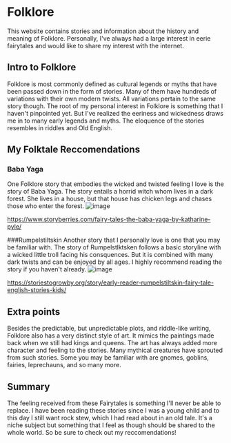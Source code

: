 # Folklore
This website contains stories and information about the history and meaning of Folklore. Personally, I've always had a large interest in eerie fairytales and would like to share my interest with the internet.
## Intro to Folklore
Folklore is most commonly defined as cultural legends or myths that have been passed down in the form of stories. Many of them have hundreds of variations with their own modern twists. All variations pertain to the same story though.
The root of my personal interest in Folklore is something that I haven't pinpointed yet. But I've realized the eeriness and wickedness draws me in to many early legends and myths. The eloquence of the stories resembles in riddles and Old English.
## My Folktale Reccomendations
### Baba Yaga
One Folklore story that embodies the wicked and twisted feeling I love is the story of Baba Yaga. The story entails a horrid witch whom lives in a dark forest. She lives in a house, but that house has chicken legs and chases those who enter the forest.
![image](https://user-images.githubusercontent.com/114519188/193114816-7b70909f-061e-4ea4-9f41-33f6c50ea61c.png)

https://www.storyberries.com/fairy-tales-the-baba-yaga-by-katharine-pyle/

###Rumpelstiltskin
Another story that I personally love is one that you may be familiar with. The story of Rumpelstlktsken follows a basic storyline with a wicked little troll facing his consquences. But it is combined with many dark twists and can be enjoyed by all ages. I highly recommend reading the story if you haven't already.
![image](https://user-images.githubusercontent.com/114519188/193114896-6e72238c-8367-40f8-a316-00af275860c5.png)

https://storiestogrowby.org/story/early-reader-rumpelstiltskin-fairy-tale-english-stories-kids/

## Extra points
Besides the predictable, but unpredictable plots, and riddle-like writing, Folklore also has a very distinct style of art. It mimics the paintings made back when we still had kings and queens. The art has always added more character and feeling to the stories. Many mythical creatures have sprouted from such stories. Some you may be familiar with are gnomes, goblins, fairies, leprechauns, and so many more.
## Summary
The feeling received from these Fairytales is something I'll never be able to replace. I have been reading these stories since I was a young child and to this day I still want rock stew, which I had read about in an old tale. It's a niche subject but something that I feel as though should be shared to the whole world. So be sure to check out my reccomendations!
